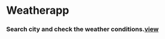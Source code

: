 # Weatherapp

### Search city and check the weather conditions.[view](https://gettodaysweather.herokuapp.com/)

